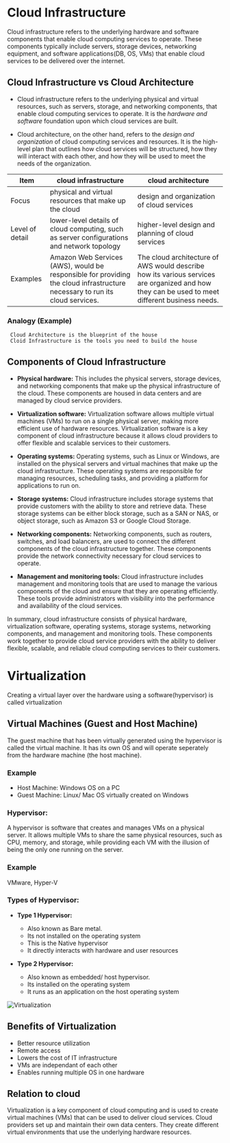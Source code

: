 # Cloud Infrastructure
Cloud infrastructure refers to the underlying hardware and software components that enable cloud computing services to operate. These components typically include servers, storage devices, networking equipment, and software applications(DB, OS, VMs) that enable cloud services to be delivered over the internet.

## Cloud Infrastructure vs Cloud Architecture
- Cloud infrastructure refers to the underlying physical and virtual resources, such as servers, storage, and networking components, that enable cloud computing services to operate. It is the *hardware and software* foundation upon which cloud services are built.

- Cloud architecture, on the other hand, refers to the *design and organization* of cloud computing services and resources. It is the high-level plan that outlines how cloud services will be structured, how they will interact with each other, and how they will be used to meet the needs of the organization.

Item |cloud infrastructure |cloud architecture
---| --- |---
Focus | physical and virtual resources that make up the cloud | design and organization of cloud services
Level of detail|lower-level details of cloud computing, such as server configurations and network topology|higher-level design and planning of cloud services
Examples|Amazon Web Services (AWS), would be responsible for providing the cloud infrastructure necessary to run its cloud services.| The cloud architecture of AWS would describe how its various services are organized and how they can be used to meet different business needs.

### Analogy (Example)
     Cloud Architecture is the blueprint of the house
     Cloid Infrastructure is the tools you need to build the house
     
## Components of Cloud Infrastructure
- **Physical hardware:** This includes the physical servers, storage devices, and networking components that make up the physical infrastructure of the cloud. These components are housed in data centers and are managed by cloud service providers.

- **Virtualization software:** Virtualization software allows multiple virtual machines (VMs) to run on a single physical server, making more efficient use of hardware resources. Virtualization software is a key component of cloud infrastructure because it allows cloud providers to offer flexible and scalable services to their customers.

- **Operating systems:** Operating systems, such as Linux or Windows, are installed on the physical servers and virtual machines that make up the cloud infrastructure. These operating systems are responsible for managing resources, scheduling tasks, and providing a platform for applications to run on.

- **Storage systems:** Cloud infrastructure includes storage systems that provide customers with the ability to store and retrieve data. These storage systems can be either block storage, such as a SAN or NAS, or object storage, such as Amazon S3 or Google Cloud Storage.

- **Networking components:** Networking components, such as routers, switches, and load balancers, are used to connect the different components of the cloud infrastructure together. These components provide the network connectivity necessary for cloud services to operate.

- **Management and monitoring tools:** Cloud infrastructure includes management and monitoring tools that are used to manage the various components of the cloud and ensure that they are operating efficiently. These tools provide administrators with visibility into the performance and availability of the cloud services.

In summary, cloud infrastructure consists of physical hardware, virtualization software, operating systems, storage systems, networking components, and management and monitoring tools. These components work together to provide cloud service providers with the ability to deliver flexible, scalable, and reliable cloud computing services to their customers.

# Virtualization
Creating a virtual layer over the hardware using a software(hypervisor) is called virtualization


## Virtual Machines (Guest and Host Machine)
The guest machine that has been virtually generated using the hypervisor is called the virtual machine. It has its own OS and will operate seperately from the hardware machine (the host machine). 

### Example 
- Host Machine: Windows OS on a PC
- Guest Machine: Linux/ Mac OS virtually created on Windows

 ### Hypervisor: 
A hypervisor is software that creates and manages VMs on a physical server. It allows multiple VMs to share the same physical resources, such as CPU, memory, and storage, while providing each VM with the illusion of being the only one running on the server.

### Example
VMware, Hyper-V

### Types of Hypervisor:
- **Type 1 Hypervisor:** 
   - Also known as Bare metal.
   - Its not installed on the operating system
   - This is the Native hypervisor
   - It directly interacts with hardware and user resources

- **Type 2 Hypervisor:** 
   - Also known as embedded/ host hypervisor.
   - Its installed on the operating system
   - It runs as an application on the host operating system
   
![Virtualization](https://user-images.githubusercontent.com/128154979/233993775-5c24aef0-5582-4a27-a2df-611fa0b421e8.png)


## Benefits of Virtualization
- Better resource utilization
- Remote access
- Lowers the cost of IT infrastructure
- VMs are independant of each other
- Enables running multiple OS in one hardware

## Relation to cloud
Virtualization is a key component of cloud computing and is used to create virtual machines (VMs) that can be used to deliver cloud services. Cloud providers set up and maintain their own data centers. They create different virtual environments that use the underlying hardware resources.
